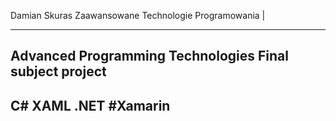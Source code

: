 Damian Skuras Zaawansowane Technologie Programowania |




-----------------------------------------------------
Advanced Programming Technologies
Final subject project
-----------------------------------------------------
C# XAML .NET #Xamarin
-----------------------------------------------------
